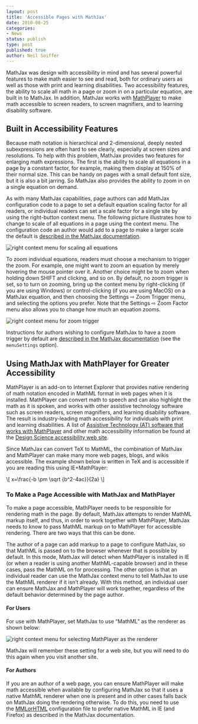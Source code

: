 ```yaml
---
layout: post
title: 'Accessible Pages with MathJax'
date: 2010-08-25
categories:
- News
status: publish
type: post
published: true
author: Neil Soiffer
---
```



MathJax was design with accessibility in mind and has several powerful features to make math easier to see and read, both for ordinary users as well as those with print and learning disabilities. Two accessibility features, the ability to scale all math in a page or zoom in on a particular equation, are built in to MathJax. In addition, MathJax works with [MathPlayer](http://www.dessci.com/en/products/mathplayer) to make math accessible to screen readers, to screen magnifiers, and to learning disability software.

## Built in Accessibility Features

Because math notation is hierarchical and 2-dimensional, deeply nested subexpressions are often hard to see clearly, especially at screen sizes and resolutions. To help with this problem, MathJax provides two features for enlarging math expressions. The first is the ability to scale all equations in a page by a constant factor, for example, making them display at 150% of their normal size. This can be handy on pages with a small default font size, but it is also a bit jarring. So MathJax also provides the ability to zoom in on a single equation on demand.

As with many MathJax capabilities, page authors can add MathJax configuration code to a page to set a default equation scaling factor for all readers, or individual readers can set a scale factor for a single site by using the right-button context menu. The following picture illustrates how to change to scale of all equations in a page using the context menu. The configuration code an author would add to a page to make a larger scale the default is [described in the MathJax documentation](http://docs.mathjax.org/en/v1.1-latest/options/HTML-CSS.html).

![right context menu for scaling all equations](/images/scale-all-math.png)

To zoom individual equations, readers must choose a mechanism to trigger the zoom. For example, one might want to zoom an equation by merely hovering the mouse pointer over it. Another choice might be to zoom when holding down SHIFT and clicking, and so on. By default, no zoom trigger is set, so to turn on zooming, bring up the context menu by right-clicking (if you are using Windows) or control-clicking (if you are using MacOS) on a MathJax equation, and then choosing the Settings ⇨ Zoom Trigger menu, and selecting the options you prefer. Note that the Settings ⇨ Zoom Factor menu also allows you to change how much an equation zooms.

![right context menu for zoom trigger](/images/zoom-trigger.png)

Instructions for authors wishing to configure MathJax to have a zoom trigger by default are [described in the MathJax documentation](http://docs.mathjax.org/en/v1.1-latest//options/hub.html) (see the `menuSettings` option).

## Using MathJax with MathPlayer for Greater Accessibility

MathPlayer is an add-on to Internet Explorer that provides native rendering of math notation encoded in MathML format in web pages when it is installed. MathPlayer can convert math to speech and can also highlight the math as it is spoken, and works with other assistive technology software such as screen readers, screen magnifiers, and learning disability software. The result is industry-leading math accessibility for individuals with print and learning disabilities. A list of [Assistive Technology (AT) software that works with MathPlayer](http://www.dessci.com/en/solutions/access/atsupport.htm) and other math accessibility information be found at the [Design Science accessibility web site](http://www.dessci.com/en/solutions/access/).

Since MathJax can convert TeX to MathML, the combination of MathJax and MathPlayer can make many more web pages, blogs, and wikis accessible. The example shown below is written in TeX and is accessible if you are reading this using IE+MathPlayer:

\\[ x=\frac{-b \pm \sqrt {b^2-4ac}}{2a} \\]

### To Make a Page Accessible with MathJax and MathPlayer

To make a page accessible, MathPlayer needs to be responsible for rendering math in the page. By default, MathJax attempts to render MathML markup itself, and thus, in order to work together with MathPlayer, MathJax needs to know to pass MathML markup on to MathPlayer for accessible rendering. There are two ways that this can be done.

The author of a page can add markup to a page to configure MathJax, so that MathML is passed on to the browser whenever that is possible by default. In this mode, MathJax will detect when MathPlayer is installed in IE (or when a reader is using another MathML-capable browser) and in these cases, pass the MathML on for processing. The other option is that an individual reader can use the MathJax context menu to tell MathJax to use the MathML renderer if it isn’t already. With this method, an individual user can ensure MathJax and MathPlayer will work together, regardless of the default behavior determined by the page author.

#### For Users

For use with MathPlayer, set MathJax to use “MathML” as the renderer as shown below:

![right context menu for selecting MathPlayer as the renderer](/images/format-with-mathml.png)

MathJax will remember these setting for a web site, but you will need to do this again when you visit another site.

#### For Authors

If you are an author of a web page, you can ensure MathPlayer will make math accessible when available by configuring MathJax so that it uses a native MathML renderer when one is present and in other cases falls back on MathJax doing the rendering otherwise. To do this, you need to use the [MMLorHTML](http://docs.mathjax.org/en/v1.1-latest/options/MMLorHTML.html) configuration file to prefer native MathML in IE (and Firefox) as described in the MathJax documentation.
